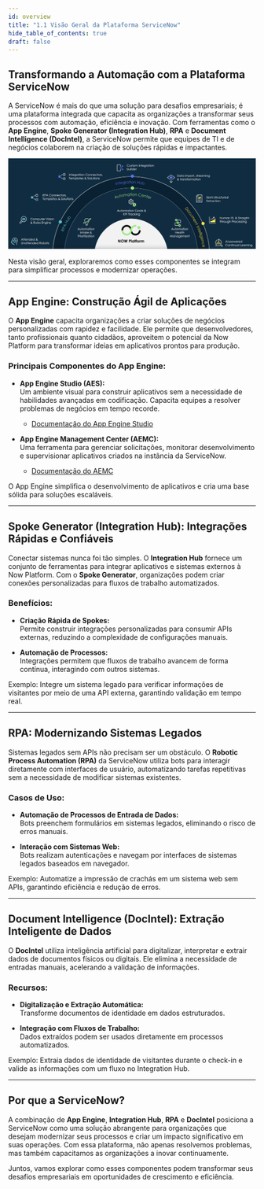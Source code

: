 ```yaml
---
id: overview
title: "1.1 Visão Geral da Plataforma ServiceNow"
hide_table_of_contents: true
draft: false
---
```


## Transformando a Automação com a Plataforma ServiceNow

A ServiceNow é mais do que uma solução para desafios empresariais; é uma plataforma integrada que capacita as organizações a transformar seus processos com automação, eficiência e inovação. Com ferramentas como o **App Engine**, **Spoke Generator (Integration Hub)**, **RPA** e **Document Intelligence (DocIntel)**, a ServiceNow permite que equipes de TI e de negócios colaborem na criação de soluções rápidas e impactantes.

![](../images/2024-12-06-19-46-10.png)

Nesta visão geral, exploraremos como esses componentes se integram para simplificar processos e modernizar operações.

---

## App Engine: Construção Ágil de Aplicações

O **App Engine** capacita organizações a criar soluções de negócios personalizadas com rapidez e facilidade. Ele permite que desenvolvedores, tanto profissionais quanto cidadãos, aproveitem o potencial da Now Platform para transformar ideias em aplicativos prontos para produção.

### Principais Componentes do App Engine:
- **App Engine Studio (AES):**  
  Um ambiente visual para construir aplicativos sem a necessidade de habilidades avançadas em codificação. Capacita equipes a resolver problemas de negócios em tempo recorde.  
  * [Documentação do App Engine Studio](https://docs.servicenow.com/csh?topicname=aes-overview.html&version=latest)

- **App Engine Management Center (AEMC):**  
  Uma ferramenta para gerenciar solicitações, monitorar desenvolvimento e supervisionar aplicativos criados na instância da ServiceNow.  
  * [Documentação do AEMC](https://docs.servicenow.com/csh?topicname=monitor-requests-using-aemc.html&version=latest)

O App Engine simplifica o desenvolvimento de aplicativos e cria uma base sólida para soluções escaláveis.

---

## Spoke Generator (Integration Hub): Integrações Rápidas e Confiáveis

Conectar sistemas nunca foi tão simples. O **Integration Hub** fornece um conjunto de ferramentas para integrar aplicativos e sistemas externos à Now Platform. Com o **Spoke Generator**, organizações podem criar conexões personalizadas para fluxos de trabalho automatizados.

### Benefícios:
- **Criação Rápida de Spokes:**  
  Permite construir integrações personalizadas para consumir APIs externas, reduzindo a complexidade de configurações manuais.

- **Automação de Processos:**  
  Integrações permitem que fluxos de trabalho avancem de forma contínua, interagindo com outros sistemas.

Exemplo: Integre um sistema legado para verificar informações de visitantes por meio de uma API externa, garantindo validação em tempo real.

---

## RPA: Modernizando Sistemas Legados

Sistemas legados sem APIs não precisam ser um obstáculo. O **Robotic Process Automation (RPA)** da ServiceNow utiliza bots para interagir diretamente com interfaces de usuário, automatizando tarefas repetitivas sem a necessidade de modificar sistemas existentes.

### Casos de Uso:
- **Automação de Processos de Entrada de Dados:**  
  Bots preenchem formulários em sistemas legados, eliminando o risco de erros manuais.

- **Interação com Sistemas Web:**  
  Bots realizam autenticações e navegam por interfaces de sistemas legados baseados em navegador.

Exemplo: Automatize a impressão de crachás em um sistema web sem APIs, garantindo eficiência e redução de erros.

---

## Document Intelligence (DocIntel): Extração Inteligente de Dados

O **DocIntel** utiliza inteligência artificial para digitalizar, interpretar e extrair dados de documentos físicos ou digitais. Ele elimina a necessidade de entradas manuais, acelerando a validação de informações.

### Recursos:
- **Digitalização e Extração Automática:**  
  Transforme documentos de identidade em dados estruturados.

- **Integração com Fluxos de Trabalho:**  
  Dados extraídos podem ser usados diretamente em processos automatizados.

Exemplo: Extraia dados de identidade de visitantes durante o check-in e valide as informações com um fluxo no Integration Hub.

---

## Por que a ServiceNow?

A combinação de **App Engine**, **Integration Hub**, **RPA** e **DocIntel** posiciona a ServiceNow como uma solução abrangente para organizações que desejam modernizar seus processos e criar um impacto significativo em suas operações. Com essa plataforma, não apenas resolvemos problemas, mas também capacitamos as organizações a inovar continuamente.

Juntos, vamos explorar como esses componentes podem transformar seus desafios empresariais em oportunidades de crescimento e eficiência.